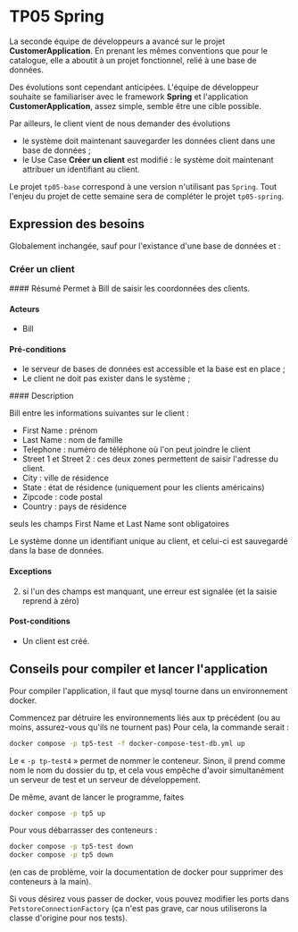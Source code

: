 # TP05 Spring

La seconde équipe de développeurs a avancé sur le projet **CustomerApplication**. En prenant les mêmes conventions que pour le catalogue, elle a aboutit à un projet fonctionnel, relié à une base de données.

Des évolutions sont cependant anticipées. L'équipe de développeur souhaite se familiariser avec le framework **Spring** et l'application **CustomerApplication**, assez simple, semble être une cible possible.

Par ailleurs, le client vient de nous demander des évolutions

- le système doit maintenant sauvegarder les données client dans une base de données ;
- le Use Case **Créer un client** est modifié : le système doit maintenant attribuer un identifiant au client.

Le projet `tp05-base` correspond à une version n'utilisant pas `Spring`. Tout l'enjeu du projet de cette semaine sera de compléter le projet `tp05-spring`.

## Expression des besoins

Globalement inchangée, sauf pour l'existance d'une base de données et :

### Créer un client

#### Résumé
Permet à Bill de saisir les coordonnées des clients. 

#### Acteurs
- Bill

#### Pré-conditions
- le serveur de bases de données est accessible et la base est en place ;
- Le client ne doit pas exister dans le système ;

#### Description

Bill entre les informations suivantes sur le client :

- First Name : prénom
- Last Name : nom de famille
- Telephone : numéro de téléphone où l'on peut joindre le client
- Street 1 et Street 2 : ces deux zones permettent de saisir l'adresse du client.
- City : ville de résidence
- State : état de résidence (uniquement pour les clients américains)
- Zipcode : code postal
- Country : pays de résidence

seuls les champs First Name et Last Name sont obligatoires 

Le système donne un identifiant unique au client, et celui-ci est sauvegardé dans la base de données.

#### Exceptions

2. si l'un des champs est manquant, une erreur est signalée (et la saisie reprend à zéro)

#### Post-conditions
- Un client est créé.


## Conseils pour compiler et lancer l'application

Pour compiler l'application, il faut que mysql tourne dans un environnement docker.


Commencez par détruire les environnements liés aux tp précédent (ou au moins, assurez-vous qu'ils ne tournent pas)
Pour cela, la commande serait :

~~~bash
docker compose -p tp5-test -f docker-compose-test-db.yml up
~~~

Le « `-p tp-test4` »  permet de nommer le conteneur. Sinon, il prend comme nom le nom du dossier du tp, et cela vous empêche d'avoir simultanément un serveur de test et un serveur de développement.

De même, avant de lancer le programme, faites 
~~~bash
docker compose -p tp5 up
~~~

Pour vous débarrasser des conteneurs :

~~~bash
docker compose -p tp5-test down
docker compose -p tp5 down
~~~

(en cas de problème, voir la documentation de docker pour supprimer des conteneurs à la main).

Si vous désirez vous passer de docker, vous pouvez modifier les ports dans `PetstoreConnectionFactory` (ça n'est pas grave, car nous utiliserons la classe d'origine pour nos tests).
